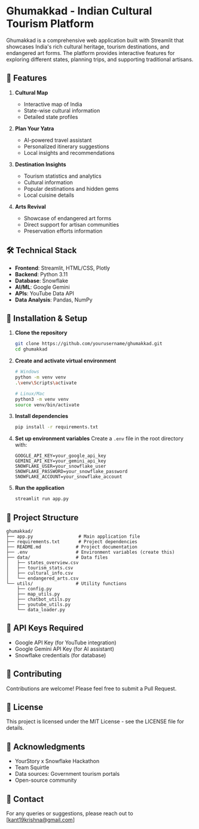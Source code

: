 # Ghumakkad - Indian Cultural Tourism Platform

Ghumakkad is a comprehensive web application built with Streamlit that showcases India's rich cultural heritage, tourism destinations, and endangered art forms. The platform provides interactive features for exploring different states, planning trips, and supporting traditional artisans.

## 🌟 Features

1. **Cultural Map**
   - Interactive map of India
   - State-wise cultural information
   - Detailed state profiles

2. **Plan Your Yatra**
   - AI-powered travel assistant
   - Personalized itinerary suggestions
   - Local insights and recommendations

3. **Destination Insights**
   - Tourism statistics and analytics
   - Cultural information
   - Popular destinations and hidden gems
   - Local cuisine details

4. **Arts Revival**
   - Showcase of endangered art forms
   - Direct support for artisan communities
   - Preservation efforts information

## 🛠️ Technical Stack

- **Frontend**: Streamlit, HTML/CSS, Plotly
- **Backend**: Python 3.11
- **Database**: Snowflake
- **AI/ML**: Google Gemini
- **APIs**: YouTube Data API
- **Data Analysis**: Pandas, NumPy

## 🚀 Installation & Setup

1. **Clone the repository**
   ```bash
   git clone https://github.com/yourusername/ghumakkad.git
   cd ghumakkad
   ```

2. **Create and activate virtual environment**
   ```bash
   # Windows
   python -m venv venv
   .\venv\Scripts\activate

   # Linux/Mac
   python3 -m venv venv
   source venv/bin/activate
   ```

3. **Install dependencies**
   ```bash
   pip install -r requirements.txt
   ```

4. **Set up environment variables**
   Create a `.env` file in the root directory with:
   ```
   GOOGLE_API_KEY=your_google_api_key
   GEMINI_API_KEY=your_gemini_api_key
   SNOWFLAKE_USER=your_snowflake_user
   SNOWFLAKE_PASSWORD=your_snowflake_password
   SNOWFLAKE_ACCOUNT=your_snowflake_account
   ```

5. **Run the application**
   ```bash
   streamlit run app.py
   ```

## 📁 Project Structure

```
ghumakkad/
├── app.py                 # Main application file
├── requirements.txt       # Project dependencies
├── README.md             # Project documentation
├── .env                  # Environment variables (create this)
├── data/                 # Data files
│   ├── states_overview.csv
│   ├── tourism_stats.csv
│   ├── cultural_info.csv
│   └── endangered_arts.csv
└── utils/                # Utility functions
    ├── config.py
    ├── map_utils.py
    ├── chatbot_utils.py
    ├── youtube_utils.py
    └── data_loader.py
```

## 🔑 API Keys Required

- Google API Key (for YouTube integration)
- Google Gemini API Key (for AI assistant)
- Snowflake credentials (for database)

## 🤝 Contributing

Contributions are welcome! Please feel free to submit a Pull Request.

## 📝 License

This project is licensed under the MIT License - see the LICENSE file for details.

## 🙏 Acknowledgments

- YourStory x Snowflake Hackathon
- Team Squirtle
- Data sources: Government tourism portals
- Open-source community

## 📧 Contact

For any queries or suggestions, please reach out to [kant19krishna@gmail.com] 
